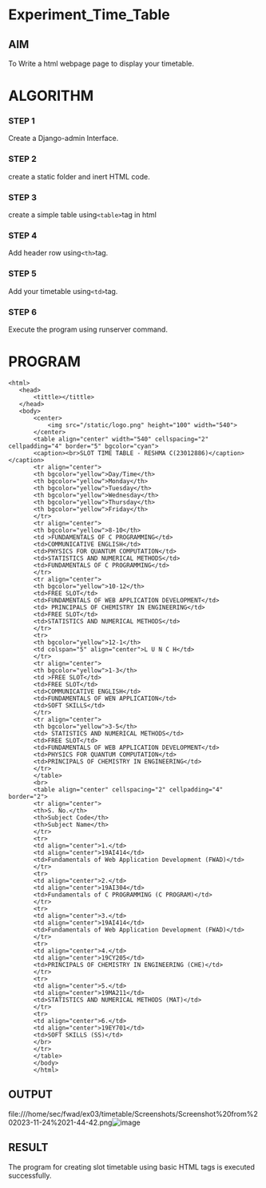 # Experiment_Time_Table

## AIM
To Write a html webpage page to display your timetable.

# ALGORITHM
### STEP 1
Create a Django-admin Interface.
### STEP 2
create a static folder and inert HTML code.
### STEP 3
create a simple table using```<table>```tag in html
### STEP 4
Add header row using```<th>```tag.
### STEP 5
Add your timetable using```<td>```tag.
### STEP 6
Execute the program using runserver command.

# PROGRAM
 ```
 <html>
    <head>
        <tittle></tittle>
    </head>
    <body>
        <center>
            <img src="/static/logo.png" height="100" width="540">
        </center>
        <table align="center" width="540" cellspacing="2" cellpadding="4" border="5" bgcolor="cyan">
        <caption><br>SLOT TIME TABLE - RESHMA C(23012886)</caption></caption>
        <tr align="center">
        <th bgcolor="yellow">Day/Time</th>
        <th bgcolor="yellow">Monday</th>
        <th bgcolor="yellow">Tuesday</th>
        <th bgcolor="yellow">Wednesday</th>
        <th bgcolor="yellow">Thursday</th>
        <th bgcolor="yellow">Friday</th>
        </tr>
        <tr align="center">
        <th bgcolor="yellow">8-10</th>
        <td >FUNDAMENTALS OF C PROGRAMMING</td>
        <td>COMMUNICATIVE ENGLISH</td>
        <td>PHYSICS FOR QUANTUM COMPUTATION</td>
        <td>STATISTICS AND NUMERICAL METHODS</td>
        <td>FUNDAMENTALS OF C PROGRAMMING</td>
        </tr>
        <tr align="center">
        <th bgcolor="yellow">10-12</th>
        <td>FREE SLOT</td>
        <td>FUNDAMENTALS OF WEB APPLICATION DEVELOPMENT</td>
        <td> PRINCIPALS OF CHEMISTRY IN ENGINEERING</td>
        <td>FREE SLOT</td>
        <td>STATISTICS AND NUMERICAL METHODS</td>
        </tr>
        <tr>
        <th bgcolor="yellow">12-1</th>
        <td colspan="5" align="center">L U N C H</td>
        </tr>
        <tr align="center">
        <th bgcolor="yellow">1-3</th>   
        <td >FREE SLOT</td>
        <td>FREE SLOT</td>
        <td>COMMUNICATIVE ENGLISH</td>
        <td>FUNDAMENTALS OF WEN APPLICATION</td>
        <td>SOFT SKILLS</td>
        </tr>
        <tr align="center">
        <th bgcolor="yellow">3-5</th>
        <td> STATISTICS AND NUMERICAL METHODS</td>
        <td>FREE SLOT</td>
        <td>FUNDAMENTALS OF WEB APPLICATION DEVELOPMENT</td>
        <td>PHYSICS FOR QUANTUM COMPUTATION</td>
        <td>PRINCIPALS OF CHEMISTRY IN ENGINEERING</td>
        </tr>
        </table>
        <br>
        <table align="center" cellspacing="2" cellpadding="4" border="2">
        <tr align="center">
        <th>S. No.</th>
        <th>Subject Code</th>
        <th>Subject Name</th>
        </tr>
        <tr>
        <td align="center">1.</td>
        <td align="center">19AI414</td>
        <td>Fundamentals of Web Application Development (FWAD)</td>
        </tr>
        <tr>
        <td align="center">2.</td>
        <td align="center">19AI304</td>
        <td>Fundamentals of C PROGRAMMING (C PROGRAM)</td>
        </tr>
        <tr>
        <td align="center">3.</td>
        <td align="center">19AI414</td>
        <td>Fundamentals of Web Application Development (FWAD)</td>
        </tr>
        <tr>
        <td align="center">4.</td>
        <td align="center">19CY205</td>
        <td>PRINCIPALS OF CHEMISTRY IN ENGINEERING (CHE)</td>
        </tr>
        <tr>
        <td align="center">5.</td>
        <td align="center">19MA211</td>
        <td>STATISTICS AND NUMERICAL METHODS (MAT)</td>
        </tr>
        <tr>
        <td align="center">6.</td>
        <td align="center">19EY701</td>
        <td>SOFT SKILLS (SS)</td>
        </br>
        </tr>
        </table>
        </body>
        </html>
 ```
 ## OUTPUT
 file:///home/sec/fwad/ex03/timetable/Screenshots/Screenshot%20from%202023-11-24%2021-44-42.png![image](https://github.com/RESHMA22C/timetable/assets/147474426/51136662-6abf-4527-b28e-719c69766371)


## RESULT
The program for creating slot timetable using basic HTML tags is executed successfully.
